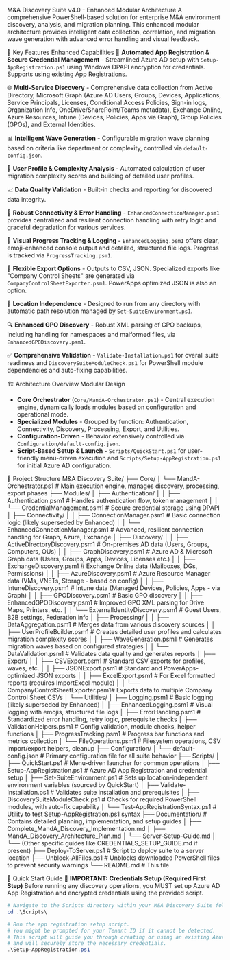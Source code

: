 M&A Discovery Suite v4.0 - Enhanced Modular Architecture
A comprehensive PowerShell-based solution for enterprise M&A environment discovery, analysis, and migration planning. This enhanced modular architecture provides intelligent data collection, correlation, and migration wave generation with advanced error handling and visual feedback.

🚀 Key Features
Enhanced Capabilities
🔐 **Automated App Registration & Secure Credential Management** - Streamlined Azure AD setup with `Setup-AppRegistration.ps1` using Windows DPAPI encryption for credentials. Supports using existing App Registrations.

🌐 **Multi-Service Discovery** - Comprehensive data collection from Active Directory, Microsoft Graph (Azure AD Users, Groups, Devices, Applications, Service Principals, Licenses, Conditional Access Policies, Sign-in logs, Organization Info, OneDrive/SharePoint/Teams metadata), Exchange Online, Azure Resources, Intune (Devices, Policies, Apps via Graph), Group Policies (GPOs), and External Identities.

📊 **Intelligent Wave Generation** - Configurable migration wave planning based on criteria like department or complexity, controlled via `default-config.json`.

🎯 **User Profile & Complexity Analysis** - Automated calculation of user migration complexity scores and building of detailed user profiles.

📈 **Data Quality Validation** - Built-in checks and reporting for discovered data integrity.

🔄 **Robust Connectivity & Error Handling** - `EnhancedConnectionManager.psm1` provides centralized and resilient connection handling with retry logic and graceful degradation for various services.

📝 **Visual Progress Tracking & Logging** - `EnhancedLogging.psm1` offers clear, emoji-enhanced console output and detailed, structured file logs. Progress is tracked via `ProgressTracking.psm1`.

📄 **Flexible Export Options** - Outputs to CSV, JSON. Specialized exports like "Company Control Sheets" are generated via `CompanyControlSheetExporter.psm1`. PowerApps optimized JSON is also an option.

📍 **Location Independence** - Designed to run from any directory with automatic path resolution managed by `Set-SuiteEnvironment.ps1`.

🔍 **Enhanced GPO Discovery** - Robust XML parsing of GPO backups, including handling for namespaces and malformed files, via `EnhancedGPODiscovery.psm1`.

✅ **Comprehensive Validation** - `Validate-Installation.ps1` for overall suite readiness and `DiscoverySuiteModuleCheck.ps1` for PowerShell module dependencies and auto-fixing capabilities.

🏗️ Architecture Overview
Modular Design
* **Core Orchestrator** (`Core/MandA-Orchestrator.ps1`) - Central execution engine, dynamically loads modules based on configuration and operational mode.
* **Specialized Modules** - Grouped by function: Authentication, Connectivity, Discovery, Processing, Export, and Utilities.
* **Configuration-Driven** - Behavior extensively controlled via `Configuration/default-config.json`.
* **Script-Based Setup & Launch** - `Scripts/QuickStart.ps1` for user-friendly menu-driven execution and `Scripts/Setup-AppRegistration.ps1` for initial Azure AD configuration.

📁 Project Structure
M&A Discovery Suite/
├── Core/
│   └── MandA-Orchestrator.ps1              # Main execution engine, manages discovery, processing, export phases
├── Modules/
│   ├── Authentication/
│   │   ├── Authentication.psm1             # Handles authentication flow, token management
│   │   └── CredentialManagement.psm1       # Secure credential storage using DPAPI
│   ├── Connectivity/
│   │   ├── ConnectionManager.psm1          # Basic connection logic (likely superseded by Enhanced)
│   │   └── EnhancedConnectionManager.psm1  # Advanced, resilient connection handling for Graph, Azure, Exchange
│   ├── Discovery/
│   │   ├── ActiveDirectoryDiscovery.psm1   # On-premises AD data (Users, Groups, Computers, OUs)
│   │   ├── GraphDiscovery.psm1             # Azure AD & Microsoft Graph data (Users, Groups, Apps, Devices, Licenses etc.)
│   │   ├── ExchangeDiscovery.psm1          # Exchange Online data (Mailboxes, DGs, Permissions)
│   │   ├── AzureDiscovery.psm1             # Azure Resource Manager data (VMs, VNETs, Storage - based on config)
│   │   ├── IntuneDiscovery.psm1            # Intune data (Managed Devices, Policies, Apps - via Graph)
│   │   ├── GPODiscovery.psm1               # Basic GPO discovery
│   │   ├── EnhancedGPODiscovery.psm1       # Improved GPO XML parsing for Drive Maps, Printers, etc.
│   │   └── ExternalIdentityDiscovery.psm1  # Guest Users, B2B settings, Federation info
│   ├── Processing/
│   │   ├── DataAggregation.psm1            # Merges data from various discovery sources
│   │   ├── UserProfileBuilder.psm1         # Creates detailed user profiles and calculates migration complexity scores
│   │   ├── WaveGeneration.psm1             # Generates migration waves based on configured strategies
│   │   └── DataValidation.psm1             # Validates data quality and generates reports
│   ├── Export/
│   │   ├── CSVExport.psm1                  # Standard CSV exports for profiles, waves, etc.
│   │   ├── JSONExport.psm1                 # Standard and PowerApps-optimized JSON exports
│   │   ├── ExcelExport.psm1                # For Excel formatted reports (requires ImportExcel module)
│   │   └── CompanyControlSheetExporter.psm1# Exports data to multiple Company Control Sheet CSVs
│   └── Utilities/
│       ├── Logging.psm1                    # Basic logging (likely superseded by Enhanced)
│       ├── EnhancedLogging.psm1            # Visual logging with emojis, structured file logs
│       ├── ErrorHandling.psm1              # Standardized error handling, retry logic, prerequisite checks
│       ├── ValidationHelpers.psm1          # Config validation, module checks, helper functions
│       ├── ProgressTracking.psm1           # Progress bar functions and metrics collection
│       └── FileOperations.psm1             # Filesystem operations, CSV import/export helpers, cleanup
├── Configuration/
│   └── default-config.json                 # Primary configuration file for all suite behavior
├── Scripts/
│   ├── QuickStart.ps1                      # Menu-driven launcher for common operations
│   ├── Setup-AppRegistration.ps1           # Azure AD App Registration and credential setup
│   ├── Set-SuiteEnvironment.ps1            # Sets up location-independent environment variables (sourced by QuickStart)
│   ├── Validate-Installation.ps1           # Validates suite installation and prerequisites
│   ├── DiscoverySuiteModuleCheck.ps1       # Checks for required PowerShell modules, with auto-fix capability
│   └── Test-AppRegistrationSyntax.ps1      # Utility to test Setup-AppRegistration.ps1 syntax
├── Documentation/                          # Contains detailed planning, implementation, and setup guides
│   ├── Complete_MandA_Discovery_Implementation.md
│   ├── MandA_Discovery_Architecture_Plan.md
│   └── Server-Setup-Guide.md
│   └── (Other specific guides like CREDENTIALS_SETUP_GUIDE.md if present)
├── Deploy-ToServer.ps1                     # Script to deploy suite to a server location
├── Unblock-AllFiles.ps1                    # Unblocks downloaded PowerShell files to prevent security warnings
└── README.md                               # This file

🚀 Quick Start Guide
🔐 **IMPORTANT: Credentials Setup (Required First Step)**
Before running any discovery operations, you MUST set up Azure AD App Registration and encrypted credentials using the provided script.

```powershell
# Navigate to the Scripts directory within your M&A Discovery Suite folder
cd .\Scripts\

# Run the app registration setup script.
# You might be prompted for your Tenant ID if it cannot be detected.
# This script will guide you through creating or using an existing Azure AD App Registration
# and will securely store the necessary credentials.
.\Setup-AppRegistration.ps1
